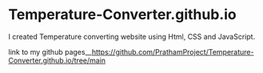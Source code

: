 # Temperature-Converter.github.io
I created Temperature converting website using Html, CSS and JavaScript.

link to my github pages__https://github.com/PrathamProject/Temperature-Converter.github.io/tree/main
